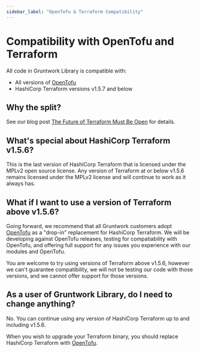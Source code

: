 ```yaml
---
sidebar_label: "OpenTofu & Terraform Compatibility"
---
```


# Compatibility with OpenTofu and Terraform

All code in Gruntwork Library is compatible with:

- All versions of [OpenTofu](https://opentofu.org/)
- HashiCorp Terraform versions v1.5.7 and below

## Why the split?

See our blog post [The Future of Terraform Must Be Open](https://blog.gruntwork.io/the-future-of-terraform-must-be-open-ab0b9ba65bca) for details.

## What's special about HashiCorp Terraform v1.5.6?

This is the last version of HashiCorp Terraform that is licensed under the MPLv2 open source license. Any version of Terraform at or below v1.5.6 remains licensed under the MPLv2 license and will continue to work as it always has.

## What if I want to use a version of Terraform above v1.5.6?

Going forward, we recommend that all Gruntwork customers adopt [OpenTofu](https://opentofu.org/) as a "drop-in" replacement for HashiCorp Terraform. We will be developing against OpenTofu releases, testing for compatiability with OpenTofu, and offering full support for any issues you experience with our modules and OpenTofu.

You are welcome to try using versions of Terraform above v1.5.6, however we can't guarantee compatibility, we will not be testing our code with those versions, and we cannot offer support for those versions.

## As a user of Gruntwork Library, do I need to change anything?

No. You can continue using any version of HashiCorp Terraform up to and including v1.5.6.

When you wish to upgrade your Terraform binary, you should replace HashiCorp Terraform with [OpenTofu](https://opentofu.org/).
